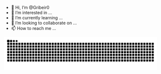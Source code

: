 - 👋 Hi, I’m @Gribeir0
- 👀 I’m interested in ...
- 🌱 I’m currently learning ...
- 💞️ I’m looking to collaborate on ...
- 📫 How to reach me ...

![Snake animation](https://github.com/Gribeir0/Gribeir0/blob/output/github-contribution-grid-snake.svg)

